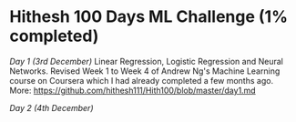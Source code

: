 # Hithesh 100 Days ML Challenge (1% completed)

*Day 1 (3rd December)*
Linear Regression, Logistic Regression and Neural Networks.
Revised Week 1 to Week 4 of Andrew Ng's Machine Learning course on Coursera which I had already completed a few months ago.<br>
More: https://github.com/hithesh111/Hith100/blob/master/day1.md

*Day 2 (4th December)*
